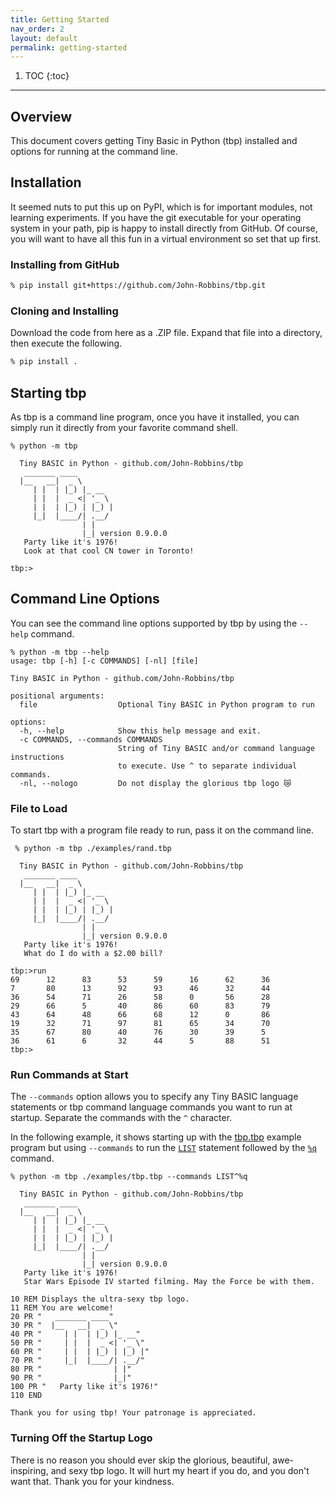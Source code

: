 ```yaml
---
title: Getting Started
nav_order: 2
layout: default
permalink: getting-started
---
```

<!-- markdownlint-disable MD026 MD025-->

1. TOC
{:toc}

---

## Overview

This document covers getting Tiny Basic in Python (tbp) installed and options for running at the command line.

## Installation

It seemed nuts to put this up on PyPI, which is for important modules, not learning experiments. If you have the git executable for your operating system in your path, pip is happy to install directly from GitHub. Of course, you will want to have all this fun in a virtual environment so set that up first.

### Installing from GitHub

```bash
% pip install git+https://github.com/John-Robbins/tbp.git
```

### Cloning and Installing

Download the code from here as a .ZIP file. Expand that file into a directory, then execute the following.

```bash
% pip install .
```

## Starting tbp

As tbp is a command line program, once you have it installed, you can simply run it directly from your favorite command shell.

```text
% python -m tbp

  Tiny BASIC in Python - github.com/John-Robbins/tbp
   _______ ____
  |__   __|  _ \
     | |  | |_) |_ __
     | |  |  _ <| '_ \
     | |  | |_) | |_) |
     |_|  |____/| .__/
                | |
                |_| version 0.9.0.0
   Party like it's 1976!
   Look at that cool CN tower in Toronto!

tbp:>
```

## Command Line Options

You can see the command line options supported by tbp by using the `--help` command.

```text
% python -m tbp --help
usage: tbp [-h] [-c COMMANDS] [-nl] [file]

Tiny BASIC in Python - github.com/John-Robbins/tbp

positional arguments:
  file                  Optional Tiny BASIC in Python program to run

options:
  -h, --help            Show this help message and exit.
  -c COMMANDS, --commands COMMANDS
                        String of Tiny BASIC and/or command language instructions
                        to execute. Use ^ to separate individual commands.
  -nl, --nologo         Do not display the glorious tbp logo 😿

```

### File to Load

To start tbp with a program file ready to run, pass it on the command line.

```text
 % python -m tbp ./examples/rand.tbp

  Tiny BASIC in Python - github.com/John-Robbins/tbp
   _______ ____
  |__   __|  _ \
     | |  | |_) |_ __
     | |  |  _ <| '_ \
     | |  | |_) | |_) |
     |_|  |____/| .__/
                | |
                |_| version 0.9.0.0
   Party like it's 1976!
   What do I do with a $2.00 bill?

tbp:>run
69      12      83      53      59      16      62      36
7       80      13      92      93      46      32      44
36      54      71      26      58      0       56      28
29      66      5       40      86      60      83      79
43      64      48      66      68      12      0       86
19      32      71      97      81      65      34      70
35      67      80      40      76      30      39      5
36      61      6       32      44      5       88      51
tbp:>
```

### Run Commands at Start

The `--commands` option allows you to specify any Tiny BASIC language statements or tbp command language commands you want to run at startup. Separate the commands with the `^` character.

In the following example, it shows starting up with the [tbp.tbp](https://github.com/John-Robbins/tbp/blob/main/examples/tbp.tbp) example program but using `--commands` to run the [`LIST`](tb-language#list---display-the-program-in-memory) statement followed by the [`%q`](tbp-command-language#quit-q) command.

```text
% python -m tbp ./examples/tbp.tbp --commands LIST^%q

  Tiny BASIC in Python - github.com/John-Robbins/tbp
   _______ ____
  |__   __|  _ \
     | |  | |_) |_ __
     | |  |  _ <| '_ \
     | |  | |_) | |_) |
     |_|  |____/| .__/
                | |
                |_| version 0.9.0.0
   Party like it's 1976!
   Star Wars Episode IV started filming. May the Force be with them.

10 REM Displays the ultra-sexy tbp logo.
11 REM You are welcome!
20 PR "   _______ ____"
30 PR "  |__   __|  _ \"
40 PR "     | |  | |_) |_ __"
50 PR "     | |  |  _ <| '_ \"
60 PR "     | |  | |_) | |_) |"
70 PR "     |_|  |____/| .__/"
80 PR "                | |"
90 PR "                |_|"
100 PR "   Party like it's 1976!"
110 END

Thank you for using tbp! Your patronage is appreciated.
```

### Turning Off the Startup Logo

There is no reason you should ever skip the glorious, beautiful, awe-inspiring, and sexy tbp logo. It will hurt my heart if you do, and you don't want that. Thank you for your kindness.
